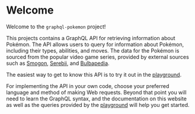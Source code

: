 # Welcome

Welcome to the `graphql-pokemon` project!

This projects contains a GraphQL API for retrieving information about Pokémon.
The API allows users to query for information about Pokémon, including their
types, abilities, and moves. The data for the Pokémon is sourced from the
popular video game series, provided by external sources such as
[Smogon](https://www.smogon.com), [Serebii](https://serebii.net), and
[Bulbapedia](https://bulbapedia.bulbagarden.net).

The easiest way to get to know this API is to try it out in the
[playground](https://graphqlpokemon.favware.tech/v7).

For implementing the API in your own code, choose your preferred language and
method of making Web requests. Beyond that point you will need to learn the
GraphQL syntax, and the documentation on this website as well as the queries
provided by the [playground](https://graphqlpokemon.favware.tech/v7) will help
you get started.
